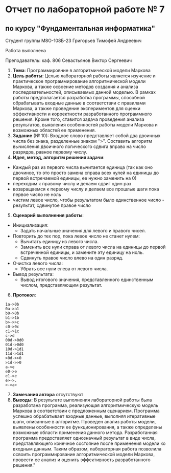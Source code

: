 # Отчет по лабораторной работе № 7
## по курсу "Фундаментальная информатика"

Студент группы М8О-108Б-23 Григорьев Тимофей Андреевич

Работа выполнена 

Преподаватель: каф. 806 Севастьянов Виктор Сергеевич

1. **Тема**: Программировние в алгоритмической модели Маркова
2. **Цель работы**: Целью лабораторной работы является изучение и практическое программирование алгоритмической модели Маркова, а также освоение методов создания и анализа последовательностей, описываемых данной моделью. В рамках работы предполагается разработка программы, способной обрабатывать входные данные в соответствии с правилами Маркова, а также проведение экспериментов для оценки эффективности и корректности разработанного программного решения. Кроме того, ставится задача проведения анализа результатов, выявления особенностей работы модели Маркова и возможных областей ее применения.
3. **Задание** (№ 10): Входное слово представляет собой два двоичных числа без знака, разделенные знаком ">". Составить алгоритм вычисления двоичного логического сдвига вправо на число разрядов, равное первому числу.
4. **Идея, метод, алгоритм решения задачи**: 
- Каждый раз из первого числа вычитается единица (так как оно двочиное, то это просто замена справа всех нулей на единицы до первой встречаемой единицы, ее нужно заменить на 0)
- переходим к правому числу и делаем сдвиг один раз
- возвращаемся к первому числу и делаем все прошлые шаги пока первое число не ноль
- чистим левое число, чтобы результатом было единственное число - результат, сдвинутое правое число

5. **Сценарий выполнения работы**: 
- Инициализация:
    - Задать начальные значения для левого и правого чисел.
- Повторить до тех пор, пока левое число не станет нулем:
    - Вычитать единицу из левого числа.
    - Заменить все нули справа от левого числа на единицы до первой встреченной единицы, и замените эту единицу на ноль.
    - Сдвинуть правое число влево на один разряд.
- Очистка левого числа:
    - Убрать все нули слева от левого числа.
- Вывод результата:
    - Вывод итогового значения, представленного единственным числом, представляющим результат.
6. **Протокол**: 
```
1a->0b
0a->a1
b0->0b
b1->1b
b>->>c
c0->0c
c1->1c
c->d
00d->0d0
01d->0d0
10d->1d1
11d->1d1
>0d->>0
>1d->>0
a->e
e0->e
e1->e
e>->.
>->a>
```
7. **Замечания автора** отсутствуют
8. **Выводы**: В результате выполнения лабораторной работы была разработана программа, реализующая алгоритмическую модель Маркова в соответствии с предложенным сценарием. Программа успешно обрабатывает входные данные, выполняя итеративные шаги, описанные в алгоритме. Проведен анализ работы модели, выявлены особенности ее функционирования, а также определены возможные области применения данного метода. Разработанная программа предоставляет однозначный результат в виде числа, представляющего конечное состояние после применения модели ко входным данным. Таким образом, лабораторная работа позволила освоить программирование алгоритмической модели Маркова, провести ее анализ и оценить эффективность разработанного решения."
